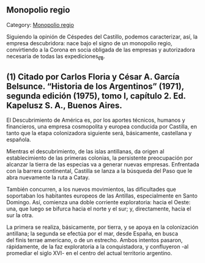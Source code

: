 ## Monopolio regio

Category: [Monopolio regio](http://descubrircorrientes.com.ar/2012/index.php/485-historia-desde-el-origen-hasta-1814/tierra-argentina-1492-1588/monopolio-regio)

Siguiendo la opinión de Céspedes del Castillo, podemos caracterizar, así, la empresa descubridora: nace bajo el signo de un monopolio regio, convirtiendo a la Corona en socia obligada de las empresas y autorizadora necesaria de todas las expediciones<sub><strong>(1)</strong></sub>.

## **(1)** **Citado por Carlos Floria y César A. García Belsunce. “Historia de los Argentinos” (1971), segunda edición (1975), tomo I, capítulo 2. Ed. Kapelusz S. A., Buenos Aires.**

El Descubrimiento de América es, por los aportes técnicos, humanos y financieros, una empresa cosmopolita y europea conducida por Castilla, en tanto que la etapa colonizadora siguiente será, básicamente, castellana y española.

Mientras el descubrimiento, de las islas antillanas, da origen al establecimiento de las primeras colonias, la persistente preocupación por alcanzar la tierra de las especias va a generar nuevas empresas. Enfrentada con la barrera continental, Castilla se lanza a la búsqueda del Paso que le abra nuevamente la ruta a Catay.

También concurren, a los nuevos movimientos, las dificultades que soportaban los habitantes europeos de las Antillas, especialmente en Santo Domingo. Así, comienza una doble corriente exploratoria: hacia el Oeste: una, que luego se bifurca hacia el norte y el sur; y, directamente, hacia el sur la otra.

La primera se realiza, básicamente, por tierra, y se apoya en la colonización antillana; la segunda se efectúa por el mar, desde España, en busca del finis terrae americano, o de un estrecho. Ambos intentos pasaron, rápidamente, de la faz exploratoria a la conquistadora, y confluyeron -al promediar el siglo XVI- en el centro del actual territorio argentino.